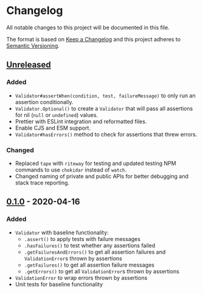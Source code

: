 # Changelog
All notable changes to this project will be documented in this file.

The format is based on [Keep a Changelog][Keep a Changelog] and this project adheres to [Semantic Versioning][Semantic Versioning].

## [Unreleased]
### Added
- `Validator#assertWhen(condition, test, failureMessage)` to only run an assertion conditionally.
- `Validator.Optional()` to create a `Validator` that will pass all assertions for nil (`null` or `undefined`) values.
- Prettier with ESLint integration and reformatted files.
- Enable CJS and ESM support.
- `Validator#hasErrors()` method to check for assertions that threw errors.

### Changed
- Replaced `tape` with `riteway` for testing and updated testing NPM commands to use `chokidar` instead of `watch`.
- Changed naming of private and public APIs for better debugging and stack trace reporting.

## [0.1.0] - 2020-04-16
### Added
- `Validator` with baseline functionality:
  - `.assert()` to apply tests with failure messages
  - `.hasFailures()` to test whether any assertions failed
  - `.getFailuresAndErrors()` to get all assertion failures and `ValidationError`s thrown by assertions
  - `.getFailures()` to get all assertion failure messages
  - `.getErrors()` to get all `ValidationError`s thrown by assertions
- `ValidationError` to wrap errors thrown by assertions
- Unit tests for baseline functionality

<!-- Links -->
[Keep a Changelog]: https://keepachangelog.com/
[Semantic Versioning]: https://semver.org/

<!-- Versions -->
[Unreleased]: https://github.com/webbower/validator/compare/v0.1.0...HEAD
[0.1.0]: https://github.com/webbower/validator/releases/v0.1.0
